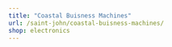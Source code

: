 ```yaml
---
title: "Coastal Buisness Machines"
url: /saint-john/coastal-buisness-machines/
shop: electronics
---
```

